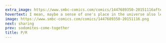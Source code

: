 ```yaml
---
extra_image: https://www.smbc-comics.com/comics/1447689350-20151116after.png
hovertext: I mean, maybe a sense of one's place in the universe also leads to happiness, but power is pretty great.
image: https://www.smbc-comics.com/comics/1447689350-20151116.png
next: sharing
prev: sodomites-come-together
title: P/R
---
```

